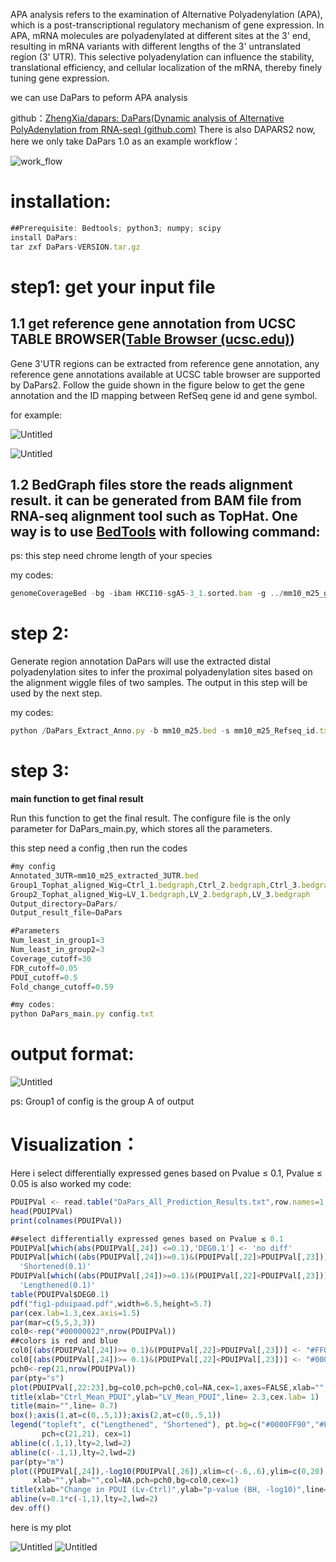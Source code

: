 APA analysis refers to the examination of Alternative Polyadenylation (APA), which is a post-transcriptional regulatory mechanism of gene expression. In APA, mRNA molecules are polyadenylated at different sites at the 3' end, resulting in mRNA variants with different lengths of the 3' untranslated region (3' UTR). This selective polyadenylation can influence the stability, translational efficiency, and cellular localization of the mRNA, thereby finely tuning gene expression.

we can use DaPars to peform APA analysis

github：[ZhengXia/dapars: DaPars(Dynamic analysis of Alternative PolyAdenylation from RNA-seq) (github.com)](https://github.com/ZhengXia/dapars?tab=readme-ov-file)
There is also DAPARS2 now, here we only take DaPars 1.0 as an example
workflow：

![work_flow](..//img/APA_workflow.png)

# installation:

```jsx
##Prerequisite: Bedtools; python3; numpy; scipy
install DaPars:
tar zxf DaPars-VERSION.tar.gz
```

# step1: get your input file

## 1.1 get reference gene annotation from UCSC TABLE BROWSER([Table Browser (ucsc.edu)](https://genome.ucsc.edu/cgi-bin/hgTables))

Gene 3'UTR regions can be extracted from reference gene annotation, any reference gene annotations available at UCSC table browser are supported by DaPars2. Follow the guide shown in the figure below to get the gene annotation and the ID mapping between RefSeq gene id and gene symbol.

for example:

![Untitled](../img/APA1.png)

![Untitled](../img/APA2.png)

## 1.2 BedGraph files store the reads alignment result. it can be generated from BAM file from RNA-seq alignment tool such as TopHat. One way is to use [BedTools](https://github.com/arq5x/bedtools2) with following command:

ps: this step need chrome length of your species

my codes:

```jsx
genomeCoverageBed -bg -ibam HKCI10-sgA5-3_1.sorted.bam -g ../mm10_m25_gencode.len -split > HKCI10-sgA5-3_1.bedgraph
```

# step 2:

Generate region annotation
DaPars will use the extracted distal polyadenylation sites to infer the proximal polyadenylation sites based on the alignment wiggle files of two samples. The output in this step will be used by the next step.

my codes:

```jsx
python /DaPars_Extract_Anno.py -b mm10_m25.bed -s mm10_m25_Refseq_id.txt -o mm10_m25_extracted_3UTR.bed
```

# step 3:

**main function to get final result**

Run this function to get the final result. The configure file is the only parameter for DaPars_main.py, which stores all the parameters.

this step need a config ,then run the codes

```jsx
#my config
Annotated_3UTR=mm10_m25_extracted_3UTR.bed
Group1_Tophat_aligned_Wig=Ctrl_1.bedgraph,Ctrl_2.bedgraph,Ctrl_3.bedgraph
Group2_Tophat_aligned_Wig=LV_1.bedgraph,LV_2.bedgraph,LV_3.bedgraph
Output_directory=DaPars/
Output_result_file=DaPars

#Parameters
Num_least_in_group1=3
Num_least_in_group2=3
Coverage_cutoff=30
FDR_cutoff=0.05
PDUI_cutoff=0.5
Fold_change_cutoff=0.59

#my codes:
python DaPars_main.py config.txt
```

# output format:

![Untitled](../img/APAoutput.png)

ps: Group1 of config is the group A of output

# Visualization：
Here i select differentially expressed genes based on Pvalue ≤ 0.1, Pvalue ≤ 0.05 is also worked
my code:
```jsx
PDUIPVal <- read.table("DaPars_All_Prediction_Results.txt",row.names=1,header=T)
head(PDUIPVal)
print(colnames(PDUIPVal))

##select differentially expressed genes based on Pvalue ≤ 0.1
PDUIPVal[which(abs(PDUIPVal[,24]) <=0.1),'DEG0.1'] <- 'no diff'
PDUIPVal[which((abs(PDUIPVal[,24])>=0.1)&(PDUIPVal[,22]>PDUIPVal[,23])),'DEG0.1'] <-
  'Shortened(0.1)'
PDUIPVal[which((abs(PDUIPVal[,24])>=0.1)&(PDUIPVal[,22]<PDUIPVal[,23])),'DEG0.1'] <-
  'Lengthened(0.1)'
table(PDUIPVal$DEG0.1)
pdf("fig1-pduipaad.pdf",width=6.5,height=5.7)
par(cex.lab=1.3,cex.axis=1.5)
par(mar=c(5,5,3,3))
col0<-rep("#00000022",nrow(PDUIPVal))
##colors is red and blue
col0[(abs(PDUIPVal[,24])>= 0.1)&(PDUIPVal[,22]>PDUIPVal[,23])] <- "#FF000090"
col0[(abs(PDUIPVal[,24])>= 0.1)&(PDUIPVal[,22]<PDUIPVal[,23])] <- "#0000FF90"
pch0<-rep(21,nrow(PDUIPVal))
par(pty="s")
plot(PDUIPVal[,22:23],bg=col0,pch=pch0,col=NA,cex=1,axes=FALSE,xlab="",ylab="")
title(xlab="Ctrl_Mean_PDUI",ylab="LV_Mean_PDUI",line= 2.3,cex.lab= 1)
title(main="",line= 0.7)
box();axis(1,at=c(0,.5,1));axis(2,at=c(0,.5,1))
legend("topleft", c("Lengthened", "Shortened"), pt.bg=c("#0000FF90","#FF000090"),
       pch=c(21,21), cex=1)
abline(c(.1,1),lty=2,lwd=2)
abline(c(-.1,1),lty=2,lwd=2)
par(pty="m")
plot((PDUIPVal[,24]),-log10(PDUIPVal[,26]),xlim=c(-.6,.6),ylim=c(0,20),
     xlab="",ylab="",col=NA,pch=pch0,bg=col0,cex=1)
title(xlab="Change in PDUI (Lv-Ctrl)",ylab="p-value (BH, -log10)",line= 2.3,cex.lab= 1.3)
abline(v=0.1*c(-1,1),lty=2,lwd=2)
dev.off()
```
here is my plot

![Untitled](../img/APApng-1.png)
![Untitled](../img/APApng-2.png)